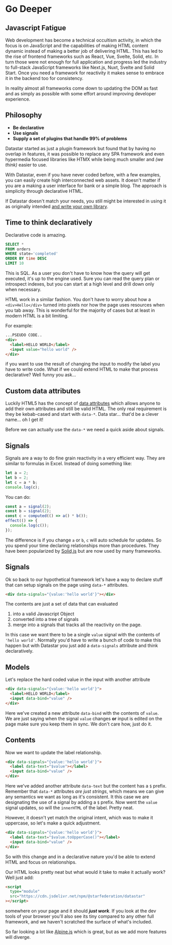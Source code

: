 # Go Deeper

## Javascript Fatigue

Web development has become a technical occultism activity, in which the focus is on JavaScript and the capabilities of making HTML content dynamic instead of making a better job of delivering HTML. This has led to the rise of frontend frameworks such as React, Vue, Svelte, Solid, etc. In turn those were not enough for full application and progress led the industry to full-stack JavaScript frameworks like Next.js, Nuxt, Svelte and Solid Start. Once you need a framework for reactivity it makes sense to embrace it in the backend too for consistency.

In reality almost all frameworks come down to updating the DOM as fast and as simply as possible with some effort around improving developer experience.

## Philosophy

- **Be declarative**
- **Use signals**
- **Supply a set of plugins that handle 99% of problems**

Datastar started as just a plugin framework but found that by having no overlap in features, it was possible to replace any SPA framework and even hypermedia focused libraries like HTMX while being much smaller and _(we think)_ easier to use.

With Datastar, even if you have never coded before, with a few examples, you can easily create high interconnected web assets. It doesn't matter if you are a making a user interface for bank or a simple blog. The approach is simplicity through declarative HTML.

If Datastar doesn't match your needs, you still might be interested in using it as originally intended [and write your own library](https://github.com/starfederation/datastar/tree/main/packages/library/src/lib/plugins).

## Time to think declaratively

Declarative code is amazing.

```sql
SELECT *
FROM orders
WHERE state='completed'
ORDER BY time DESC
LIMIT 10
```

This is SQL. As a user you don't have to know how the query will get executed, it's up to the engine used. Sure you can read the query plan or introspect indexes, but you can start at a high level and drill down only when necessary.

HTML work in a similar fashion. You don't have to worry about how a `<div>Hello</div>` turned into pixels nor how the page uses resources when you tab away. This is wonderful for the majority of cases but at least in modern HTML is a bit limiting.

For example:

```html
...PSEUDO CODE..
<div>
  <label>HELLO WORLD</label>
  <input value="hello world" />
</div>
```

if you want to use the result of changing the input to modify the label you have to write code. What if we could extend HTML to make that process declarative? Well funny you ask...

## Custom data attributes

Luckily HTML5 has the concept of [data attributes](https://developer.mozilla.org/en-US/docs/Learn/HTML/Howto/Use_data_attributes) which allows anyone to add their own attributes and still be valid HTML. The only real requirement is they be kebab-cased and start with `data-*`. Data star... that'd be a clever name... oh I get it!

Before we can actually use the `data-*` we need a quick aside about signals.

## Signals

Signals are a way to do fine grain reactivity in a very efficient way. They are similar to formulas in Excel. Instead of doing something like:

```js
let a = 2;
let b = 2;
let c = a * b;
console.log(c);
```

You can do:

```js
const a = signal(2);
const b = signal(2);
const c = computed(() => a() * b());
effect(() => {
  console.log(c());
});
```

The difference is if you change `a` or `b`, `c` will auto schedule for updates. So you spend your time declaring relationships more than procedures. They have been popularized by [Solid,js](https://www.solidjs.com/) but are now used by many frameworks.

## Signals

Ok so back to our hypothetical framework let's have a way to declare stuff that can setup signals on the page using `data-*` attributes.

```html
<div data-signals="{value:'hello world'}"></div>
```

The contents are just a set of data that can evaluated

1. into a valid Javascript Object
2. converted into a tree of signals
3. merge into a signals that tracks all the reactivity on the page.

In this case we want there to be a single `value` signal with the contents of `'hello world'`. Normally you'd have to write a bunch of code to make this happen but with Datastar you just add a `data-signals` attribute and think declaratively.

## Models

Let's replace the hard coded value in the input with another attribute

```html
<div data-signals="{value:'hello world'}">
  <label>HELLO WORLD</label>
  <input data-bind="value" />
</div>
```

Here we've created a new attribute `data-bind` with the contents of `value`. We are just saying when the signal `value` changes **or** input is edited on the page make sure you keep them in sync. We don't care how, just do it.

## Contents

Now we want to update the label relationship.

```html
<div data-signals="{value:'hello world'}">
  <label data-text="$value"></label>
  <input data-bind="value" />
</div>
```

Here we've added another attribute `data-text` but the content has a `$` prefix. Remember that `data-*` attributes _are just strings_, which means we can give any semantics we want as long as it's consistent. It this case we are designating the use of a signal by adding a `$` prefix. Now went the `value` signal updates, so will the `innerHTML` of the label. Pretty neat.

However, it doesn't yet match the original intent, which was to make it uppercase, so let's make a quick adjustment.

```html
<div data-signals="{value:'hello world'}">
  <label data-text="$value.toUpperCase()"></label>
  <input data-bind="value" />
</div>
```

So with this change and in a declarative nature you'd be able to extend HTML and focus on relationships.

Our HTML looks pretty neat but what would it take to make it actually work? Well just add:

```html
<script
  type="module"
  src="https://cdn.jsdelivr.net/npm/@starfederation/datastar"
></script>
```

somewhere on your page and it should **_just work_**. If you look at the dev tools of your browser you'll also see its tiny compared to any other full framework, and we haven't scratched the surface of what's included.

So far looking a lot like [Alpine.js](https://alpinejs.dev/) which is great, but as we add more features will diverge.
